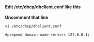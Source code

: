 #### Edit /etc/dhcp/dhclient.conf like this

**Uncomment that line**

```
vi /etc/dhcp/dhclient.conf

#prepend domain-name-servers 127.0.0.1;

```
